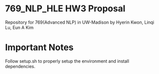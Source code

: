 # 769_NLP_HLE HW3 Proposal
Repository for 769(Advanced NLP) in UW-Madison
by Hyerin Kwon, Linqi Lu, Eun A Kim


# Important Notes
Follow setup.sh to properly setup the environment and install dependencies.
